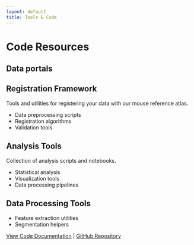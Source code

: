 ```yaml
---
layout: default
title: Tools & Code
---
```


# Code Resources

## Data portals

## Registration Framework
Tools and utilities for registering your data with our mouse reference atlas.
- Data preprocessing scripts
- Registration algorithms
- Validation tools

## Analysis Tools
Collection of analysis scripts and notebooks.
- Statistical analysis
- Visualization tools
- Data processing pipelines

## Data Processing Tools
- Feature extraction utilities
- Segmentation helpers


[View Code Documentation](#) | [GitHub Repository](#) 
